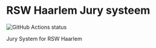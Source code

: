 # RSW Haarlem Jury systeem

![GitHub Actions status](https://github.com/hoekstramenno/rsw-jury/workflows/laravel/badge.svg)

Jury System for RSW Haarlem
